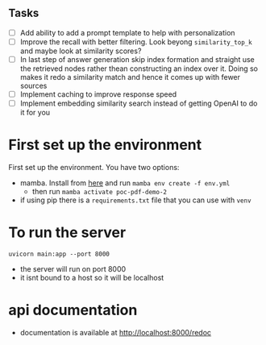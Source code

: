 ## Tasks

- [ ] Add ability to add a prompt template to help with personalization
- [ ] Improve the recall with better filtering. Look beyong `similarity_top_k` and maybe look at similarity scores?
- [ ] In last step of answer generation skip index formation and straight use the retrieved nodes rather thean constructing an index over it. Doing so makes it redo a similarity match and hence it comes up with fewer sources
- [ ] Implement caching to improve response speed
- [ ] Implement embedding similarity search instead of getting OpenAI to do it for you

# First set up the environment

First set up the environment. You have two options:

- mamba. Install from [here](https://mamba.readthedocs.io/en/latest/installation.html) and run `mamba env create -f env.yml`
  - then run `mamba activate poc-pdf-demo-2`
- if using pip there is a `requirements.txt` file that you can use with `venv`

# To run the server

`uvicorn main:app --port 8000`

- the server will run on port 8000
- it isnt bound to a host so it will be localhost

# api documentation

- documentation is available at [http://localhost:8000/redoc](http://localhost:8000/redoc)
